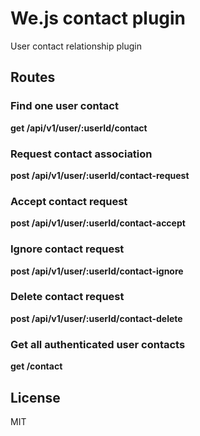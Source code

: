 # We.js contact plugin

User contact relationship plugin

## Routes

### Find one user contact

**get /api/v1/user/:userId/contact**

### Request contact association

**post /api/v1/user/:userId/contact-request**

### Accept contact request

**post /api/v1/user/:userId/contact-accept**

### Ignore contact request

**post /api/v1/user/:userId/contact-ignore**

### Delete contact request

**post /api/v1/user/:userId/contact-delete**

### Get all authenticated user contacts

**get /contact**


## License

MIT